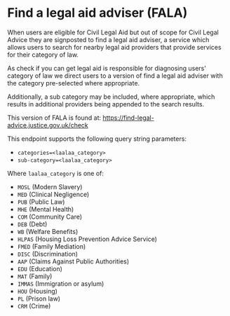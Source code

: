 # Find a legal aid adviser (FALA)
When users are eligible for Civil Legal Aid but out of scope for Civil Legal Advice they are signposted to  find a legal aid adviser, a service which allows users to search for nearby legal aid providers that provide services for their category of law.

As check if you can get legal aid is responsible for diagnosing users' category of law we direct users to a version of  find a legal aid adviser with the category pre-selected where appropriate. 

Additionally, a sub category may be included, where appropriate, which results in additional providers being appended to the search results.

This version of FALA is found at: https://find-legal-advice.justice.gov.uk/check

This endpoint supports the following query string parameters:

- `categories=<laalaa_category>`
- `sub-category=<laalaa_category>`

Where `laalaa_category` is one of:
- `MOSL` (Modern Slavery)
- `MED` (Clinical Negligence)
- `PUB` (Public Law)
- `MHE` (Mental Health)
- `COM` (Community Care)
- `DEB` (Debt)
- `WB` (Welfare Benefits)
- `HLPAS` (Housing Loss Prevention Advice Service)
- `FMED` (Family Mediation)
- `DISC` (Discrimination)
- `AAP` (Claims Against Public Authorities)
- `EDU` (Education)
- `MAT` (Family)
- `IMMAS` (Immigration or asylum)
- `HOU` (Housing)
- `PL` (Prison law)
- `CRM` (Crime)
